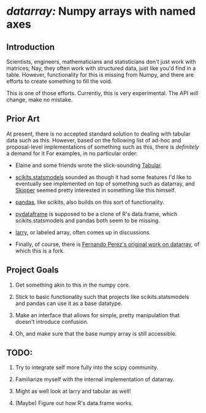 # *datarray:* Numpy arrays with named axes #

## Introduction

Scientists, engineers, mathematicians and statisticians don't just work with matrices; Nay, they often work with structured data, just like you'd find in a table. However, functionality for this is missing from Numpy, and there are efforts to create something to fill the void.

This is one of those efforts. Currently, this is very experimental. The API *will* change, make no mistake.

## Prior Art

At present, there is no accepted standard solution to dealing with tabular data such as this. However, based on the following list of ad-hoc and proposal-level implementations of something such as this, there is *definitely* a demand for it For examples, in no particular order:

* Elaine and some friends wrote the slick-sounding [Tabular](http://bitbucket.org/elaine/tabular/src).

* [scikits.statsmodels](http://scikits.appspot.com/statsmodels) sounded as though it had some features I'd like to eventually see implemented on top of something such as datarray, and [Skipper](http://scipystats.blogspot.com/) seemed pretty interested in something like this himself.

* [pandas](http://pandas.sourceforge.net/), like scikits, also builds on this sort of functionality.

* [pydataframe](http://code.google.com/p/pydataframe/) is supposed to be a clone of R's data.frame, which scikits.statsmodels and pandas both seem to be missing.

* [larry](http://github.com/kwgoodman/la), or labeled array, often comes up in discussions.

* Finally, of course, there is [Fernando Perez's original work on datarray](http://www.github.com/fperez/datarray), of which this is a fork.

## Project Goals

1. Get something akin to this in the numpy core.

2. Stick to basic functionality such that projects like scikits.statsmodels and pandas can use it as a base datatype.

3. Make an interface that allows for simple, pretty manipulation that doesn't introduce confusion.

4. Oh, and make sure that the base numpy array is still accessible.

## TODO:

1. Try to integrate self more fully into the scipy community.

2. Familiarize myself with the internal implementation of datarray.

3. Might as well look at larry and tabular as well!

4. (Maybe) Figure out how R's data.frame works.
